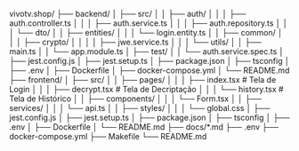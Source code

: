 vivotv.shop/
├── backend/
│   ├── src/
│   │   ├── auth/
│   │   │   ├── auth.controller.ts
│   │   │   ├── auth.service.ts
│   │   │   ├── auth.repository.ts
│   │   │   └── dto/
│   │   ├── entities/
│   │   │   └── login.entity.ts
│   │   ├── common/
│   │   │   ├── crypto/
│   │   │   │   ├── jwe.service.ts
│   │   │   └── utils/
│   │   ├── main.ts
│   │   └── app.module.ts
│   ├── test/
│   │   └── auth.service.spec.ts
│   ├── jest.config.js
│   ├── jest.setup.ts
│   ├── package.json
│   ├── tsconfig
│   ├── .env
│   ├── Dockerfile
│   ├── docker-compose.yml
│   └── README.md
├── frontend/
│   ├── src/
│   │   ├── pages/
│   │   │   ├── index.tsx          # Tela de Login
│   │   │   ├── decrypt.tsx        # Tela de Decriptação
│   │   │   └── history.tsx        # Tela de Histórico
│   │   ├── components/
│   │   │   └── Form.tsx
│   │   ├── services/
│   │   │   └── api.ts
│   │   ├── styles/
│   │   │   └── global.css
│   ├── jest.config.js
│   ├── jest.setup.ts
│   ├── package.json
│   ├── tsconfig
│   ├── .env
│   ├── Dockerfile
│   └── README.md
├── docs/*.md
├── .env
├── docker-compose.yml
├── Makefile
└── README.md